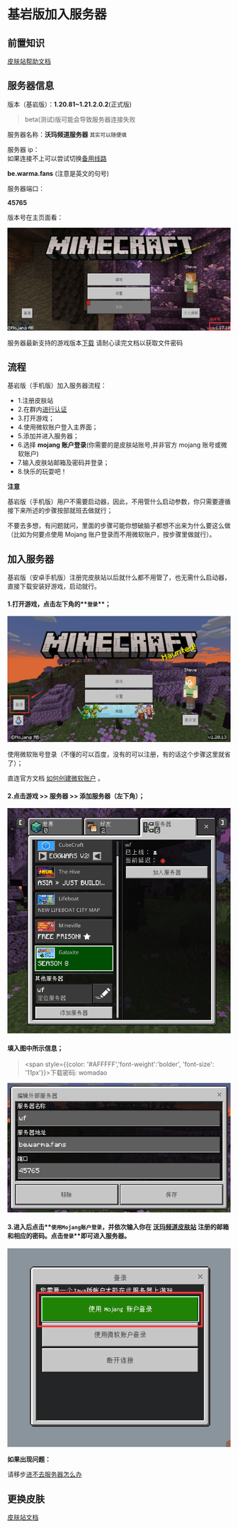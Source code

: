 # 基岩版加入服务器

## 前置知识

[皮肤站帮助文档](../First/Readme/pi-fu-zhan-wen-dang)

## 服务器信息

版本（基岩版）：**1.20.81~1.21.2.0.2**(正式版)

> beta(测试)版可能会导致服务器连接失败

服务器名称：**沃玛频道服务器** `其实可以随便填`

服务器 ip：  
如果连接不上可以尝试切换[备用线路](../intro.md#server-ip)

**be.warma.fans** (注意是英文的句号)

服务器端口：

**45765**

版本号在主页面看：

![](<../assets/image%20(36).png>)

服务器最新支持的游戏版本[下载](https://pds.zroevn.cn/s/AZ15XJaiZzR)
请耐心读完文档以获取文件密码

## 流程

基岩版（手机版）加入服务器流程：

- 1.注册皮肤站
- 2.在群内[进行认证](../First/Readme/pi-fu-zhan-wen-dang.md#qq-auth)
- 3.打开游戏；
- 4.使用微软账户登入主界面；
- 5.添加并进入服务器；
- 6.选择 **mojang 账户登录**(你需要的是皮肤站账号,并非官方 mojang 账号或微软账户)
- 7.输入皮肤站邮箱及密码并登录；
- 8.快乐的玩耍吧！

**注意**

基岩版（手机版）用户不需要启动器，因此，不用管什么启动参数，你只需要遵循接下来所述的步骤按部就班去做就行；

不要去多想，有问题就问，里面的步骤可能你想破脑子都想不出来为什么要这么做（比如为何要点使用 Mojang 账户登录而不用微软账户，按步骤里做就行）。

## 加入服务器

基岩版（安卓手机版）注册完皮肤站以后就什么都不用管了，也无需什么启动器，直接下载安装好游戏，启动就行。

#### 1.打开游戏，点击左下角的**`登录`**；

![（图中的是未登录的状态）](../assets/be5.png)

使用微软账号登录（不懂的可以百度，没有的可以注册，有的话这个步骤这里就省了）；

直连官方文档 [如何创建微软账户](https://support.microsoft.com/zh-cn/account-billing/%E5%A6%82%E4%BD%95%E5%88%9B%E5%BB%BA%E6%96%B0%E7%9A%84-microsoft-%E5%B8%90%E6%88%B7-a84675c3-3e9e-17cf-2911-3d56b15c0aaf) 。

#### 2.点击游戏 >> 服务器 >> 添加服务器（左下角）；

![（图中的wf即为已添加的情况）](../assets/be2.png)

#### 填入图中所示信息；

><span style={{color: '#AFFFFF','font-weight':'bolder', 'font-size': '11px'}}>下载密码:  womadao</span>

![](../assets/be3.png)

#### 3.进入后点击**`使用Mojang账户登录`**，并依次输入你在 [沃玛频道皮肤站](https://skin.warma.fans) 注册的邮箱和相应的密码。点击**`登录`**即可进入服务器。

![](../assets/be4.png)

**如果出现问题：**

请移步[进不去服务器怎么办](../Q&A/jin-bu-qu-de-yuan-yin.md)

## 更换皮肤

[皮肤站文档](../First/Readme/pi-fu-zhan-wen-dang)
